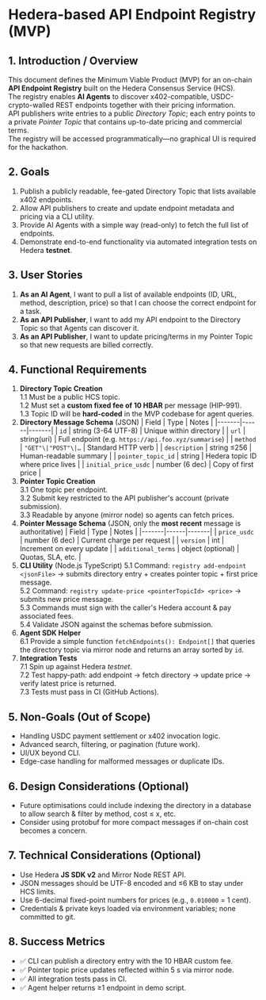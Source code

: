 # Hedera-based API Endpoint Registry (MVP)

## 1. Introduction / Overview

This document defines the Minimum Viable Product (MVP) for an on-chain **API Endpoint Registry** built on the Hedera Consensus Service (HCS).  
The registry enables **AI Agents** to discover x402-compatible, USDC-crypto-walled REST endpoints together with their pricing information.  
API publishers write entries to a public _Directory Topic_; each entry points to a private _Pointer Topic_ that contains up-to-date pricing and commercial terms.  
The registry will be accessed programmatically—no graphical UI is required for the hackathon.

## 2. Goals

1. Publish a publicly readable, fee-gated Directory Topic that lists available x402 endpoints.
2. Allow API publishers to create and update endpoint metadata and pricing via a CLI utility.
3. Provide AI Agents with a simple way (read-only) to fetch the full list of endpoints.
4. Demonstrate end-to-end functionality via automated integration tests on Hedera **testnet**.

## 3. User Stories

1. **As an AI Agent**, I want to pull a list of available endpoints (ID, URL, method, description, price) so that I can choose the correct endpoint for a task.
2. **As an API Publisher**, I want to add my API endpoint to the Directory Topic so that Agents can discover it.
3. **As an API Publisher**, I want to update pricing/terms in my Pointer Topic so that new requests are billed correctly.

## 4. Functional Requirements

1. **Directory Topic Creation**  
   1.1 Must be a public HCS topic.  
   1.2 Must set a **custom fixed fee of 10 HBAR** per message (HIP-991).  
   1.3 Topic ID will be **hard-coded** in the MVP codebase for agent queries.
2. **Directory Message Schema** (JSON)
   | Field | Type | Notes |
   |-------|------|-------|
   | `id` | string (3-64 UTF-8) | Unique within directory |
   | `url` | string(uri) | Full endpoint (e.g. `https://api.foo.xyz/summarise`) |
   | `method` | `"GET"\|"POST"\|…` | Standard HTTP verb |
   | `description` | string ≤256 | Human-readable summary |
   | `pointer_topic_id` | string | Hedera topic ID where price lives |
   | `initial_price_usdc` | number (6 dec) | Copy of first price |
3. **Pointer Topic Creation**  
   3.1 One topic per endpoint.  
   3.2 Submit key restricted to the API publisher's account (private submission).  
   3.3 Readable by anyone (mirror node) so agents can fetch prices.
4. **Pointer Message Schema** (JSON, only the **most recent** message is authoritative)
   | Field | Type | Notes |
   |-------|------|-------|
   | `price_usdc` | number (6 dec) | Current charge per request |
   | `version` | int | Increment on every update |
   | `additional_terms` | object (optional) | Quotas, SLA, etc. |
5. **CLI Utility** (Node.js TypeScript)
   5.1 Command: `registry add-endpoint <jsonFile>` → submits directory entry + creates pointer topic + first price message.  
   5.2 Command: `registry update-price <pointerTopicId> <price>` → submits new price message.  
   5.3 Commands must sign with the caller's Hedera account & pay associated fees.  
   5.4 Validate JSON against the schemas before submission.
6. **Agent SDK Helper**  
   6.1 Provide a simple function `fetchEndpoints(): Endpoint[]` that queries the directory topic via mirror node and returns an array sorted by `id`.
7. **Integration Tests**  
   7.1 Spin up against Hedera _testnet_.  
   7.2 Test happy-path: add endpoint → fetch directory → update price → verify latest price is returned.  
   7.3 Tests must pass in CI (GitHub Actions).

## 5. Non-Goals (Out of Scope)

- Handling USDC payment settlement or x402 invocation logic.
- Advanced search, filtering, or pagination (future work).
- UI/UX beyond CLI.
- Edge-case handling for malformed messages or duplicate IDs.

## 6. Design Considerations (Optional)

- Future optimisations could include indexing the directory in a database to allow search & filter by method, cost ≤ x, etc.
- Consider using protobuf for more compact messages if on-chain cost becomes a concern.

## 7. Technical Considerations (Optional)

- Use Hedera **JS SDK v2** and Mirror Node REST API.
- JSON messages should be UTF-8 encoded and ≤6 KB to stay under HCS limits.
- Use 6-decimal fixed-point numbers for prices (e.g., `0.010000` = 1 cent).
- Credentials & private keys loaded via environment variables; none committed to git.

## 8. Success Metrics

- ✅ CLI can publish a directory entry with the 10 HBAR custom fee.
- ✅ Pointer topic price updates reflected within 5 s via mirror node.
- ✅ All integration tests pass in CI.
- ✅ Agent helper returns ≥1 endpoint in demo script.

